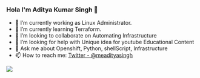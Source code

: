 ### Hola I'm Aditya Kumar Singh 👋

- 🔭 I’m currently working as Linux Administrator.
- 🌱 I’m currently learning Terraform.
- 👯 I’m looking to collaborate on Automating Infrastructure
- 🤔 I’m looking for help with Unique idea for youtube Educational Content
- 💬 Ask me about Openshift, Python, shellScript, Infrastructure
- 📫 How to reach me: [Twitter - @meadityasingh](https://twitter.com/adisingh4321)
<img src="https://github-readme-stats.vercel.app/api?username=meadityasingh&&show_icons=true&title_color=ffffff&icon_color=bb2acf&text_color=daf7dc&bg_color=151515">


